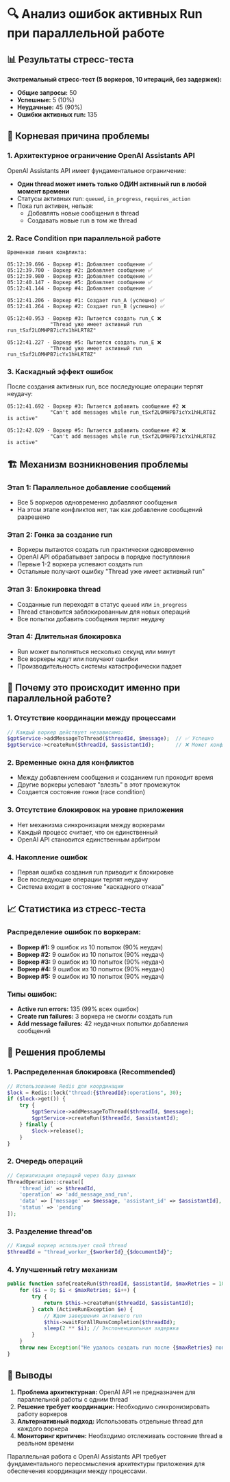 # 🔍 Анализ ошибок активных Run при параллельной работе

## 📊 Результаты стресс-теста

**Экстремальный стресс-тест (5 воркеров, 10 итераций, без задержек):**
- **Общие запросы:** 50
- **Успешные:** 5 (10%)
- **Неудачные:** 45 (90%)
- **Ошибки активных run:** 135

## 🎯 Корневая причина проблемы

### 1. **Архитектурное ограничение OpenAI Assistants API**

OpenAI Assistants API имеет фундаментальное ограничение:
- **Один thread может иметь только ОДИН активный run в любой момент времени**
- Статусы активных run: `queued`, `in_progress`, `requires_action`
- Пока run активен, нельзя:
  - Добавлять новые сообщения в thread
  - Создавать новые run в том же thread

### 2. **Race Condition при параллельной работе**

```
Временная линия конфликта:

05:12:39.696 - Воркер #1: Добавляет сообщение ✅
05:12:39.700 - Воркер #2: Добавляет сообщение ✅
05:12:39.980 - Воркер #3: Добавляет сообщение ✅
05:12:40.147 - Воркер #5: Добавляет сообщение ✅
05:12:41.144 - Воркер #4: Добавляет сообщение ✅

05:12:41.206 - Воркер #1: Создает run_A (успешно) ✅
05:12:41.264 - Воркер #2: Создает run_B (успешно) ✅

05:12:40.953 - Воркер #3: Пытается создать run_C ❌
              "Thread уже имеет активный run run_tSxf2LOMHPB7icYx1hHLRT8Z"
              
05:12:41.227 - Воркер #5: Пытается создать run_E ❌
              "Thread уже имеет активный run run_tSxf2LOMHPB7icYx1hHLRT8Z"
```

### 3. **Каскадный эффект ошибок**

После создания активных run, все последующие операции терпят неудачу:

```
05:12:41.692 - Воркер #3: Пытается добавить сообщение #2 ❌
              "Can't add messages while run_tSxf2LOMHPB7icYx1hHLRT8Z is active"

05:12:42.029 - Воркер #5: Пытается добавить сообщение #2 ❌
              "Can't add messages while run_tSxf2LOMHPB7icYx1hHLRT8Z is active"
```

## 🏗️ Механизм возникновения проблемы

### Этап 1: Параллельное добавление сообщений
- Все 5 воркеров одновременно добавляют сообщения
- На этом этапе конфликтов нет, так как добавление сообщений разрешено

### Этап 2: Гонка за создание run
- Воркеры пытаются создать run практически одновременно
- OpenAI API обрабатывает запросы в порядке поступления
- Первые 1-2 воркера успевают создать run
- Остальные получают ошибку "Thread уже имеет активный run"

### Этап 3: Блокировка thread
- Созданные run переходят в статус `queued` или `in_progress`
- Thread становится заблокированным для новых операций
- Все попытки добавить сообщения терпят неудачу

### Этап 4: Длительная блокировка
- Run может выполняться несколько секунд или минут
- Все воркеры ждут или получают ошибки
- Производительность системы катастрофически падает

## 🔧 Почему это происходит именно при параллельной работе?

### 1. **Отсутствие координации между процессами**
```php
// Каждый воркер действует независимо:
$gptService->addMessageToThread($threadId, $message);  // ✅ Успешно
$gptService->createRun($threadId, $assistantId);       // ❌ Может конфликтовать
```

### 2. **Временные окна для конфликтов**
- Между добавлением сообщения и созданием run проходит время
- Другие воркеры успевают "влезть" в этот промежуток
- Создается состояние гонки (race condition)

### 3. **Отсутствие блокировок на уровне приложения**
- Нет механизма синхронизации между воркерами
- Каждый процесс считает, что он единственный
- OpenAI API становится единственным арбитром

### 4. **Накопление ошибок**
- Первая ошибка создания run приводит к блокировке
- Все последующие операции терпят неудачу
- Система входит в состояние "каскадного отказа"

## 📈 Статистика из стресс-теста

### Распределение ошибок по воркерам:
- **Воркер #1:** 9 ошибок из 10 попыток (90% неудач)
- **Воркер #2:** 9 ошибок из 10 попыток (90% неудач)
- **Воркер #3:** 9 ошибок из 10 попыток (90% неудач)
- **Воркер #4:** 9 ошибок из 10 попыток (90% неудач)
- **Воркер #5:** 9 ошибок из 10 попыток (90% неудач)

### Типы ошибок:
- **Active run errors:** 135 (99% всех ошибок)
- **Create run failures:** 3 воркера не смогли создать run
- **Add message failures:** 42 неудачных попытки добавления сообщений

## 🚀 Решения проблемы

### 1. **Распределенная блокировка (Recommended)**
```php
// Использование Redis для координации
$lock = Redis::lock("thread:{$threadId}:operations", 30);
if ($lock->get()) {
    try {
        $gptService->addMessageToThread($threadId, $message);
        $gptService->createRun($threadId, $assistantId);
    } finally {
        $lock->release();
    }
}
```

### 2. **Очередь операций**
```php
// Сериализация операций через базу данных
ThreadOperation::create([
    'thread_id' => $threadId,
    'operation' => 'add_message_and_run',
    'data' => ['message' => $message, 'assistant_id' => $assistantId],
    'status' => 'pending'
]);
```

### 3. **Разделение thread'ов**
```php
// Каждый воркер использует свой thread
$threadId = "thread_worker_{$workerId}_{$documentId}";
```

### 4. **Улучшенный retry механизм**
```php
public function safeCreateRun($threadId, $assistantId, $maxRetries = 10) {
    for ($i = 0; $i < $maxRetries; $i++) {
        try {
            return $this->createRun($threadId, $assistantId);
        } catch (ActiveRunException $e) {
            // Ждем завершения активного run
            $this->waitForAllRunsCompletion($threadId);
            sleep(2 ** $i); // Экспоненциальная задержка
        }
    }
    throw new Exception("Не удалось создать run после {$maxRetries} попыток");
}
```

## 🎯 Выводы

1. **Проблема архитектурная:** OpenAI API не предназначен для параллельной работы с одним thread
2. **Решение требует координации:** Необходимо синхронизировать работу воркеров
3. **Альтернативный подход:** Использовать отдельные thread для каждого воркера
4. **Мониторинг критичен:** Необходимо отслеживать состояние thread в реальном времени

Параллельная работа с OpenAI Assistants API требует фундаментального переосмысления архитектуры приложения для обеспечения координации между процессами. 